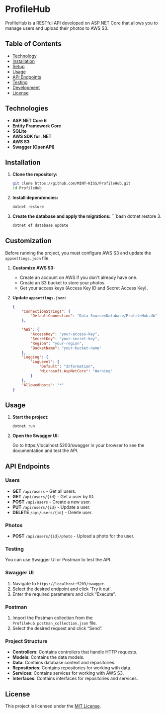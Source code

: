 # ProfileHub

ProfileHub is a RESTful API developed on ASP.NET Core that allows you to manage users and upload their photos to AWS S3.

## Table of Contents

- [Technology](#technology)
- [Installation](#installation)
- [Setup](#setup)
- [Usage](#usage)
- [API Endpoints](#api-endpoints)
- [Testing](#testing)
- [Development](#development)
- [License](#license)

## Technologies

- **ASP.NET Core 6**
- **Entity Framework Core**
- **SQLite**
- **AWS SDK for .NET**
- **AWS S3**
- **Swagger (OpenAPI)**

## Installation

1. **Clone the repository:**

   ```bash
   git clone https://github.com/MINT-KISS/ProfileHub.git
   cd ProfileHub
   ```

2. **Install dependencies:**

   ```bash
   dotnet restore
   ```

3. **Create the database and apply the migrations:** ```bash dotnet restore 3.

   ```bash
   dotnet ef database update
   ```

## Customization

Before running the project, you must configure AWS S3 and update the `appsettings.json` file.

1. **Customize AWS S3:**

    - Create an account on AWS if you don't already have one.
    - Create an S3 bucket to store your photos.
    - Get your access keys (Access Key ID and Secret Access Key).

2. **Update `appsettings.json`:**

   ```json
   {
       "ConnectionStrings": {
           "DefaultConnection": "Data Source=Database/ProfileHub.db"
       },
   
       "AWS": {
           "AccessKey": "your-access-key",
           "SecretKey": "your-secret-key",
           "Region": "your-region",
           "BucketName": "your-bucket-name"
       },
       "Logging": {
           "LogLevel": {
               "Default": "Information",
               "Microsoft.AspNetCore": "Warning"
           }
       },
       "AllowedHosts": "*"
   }
   ```

## Usage

1. **Start the project:**

   ```bash
   dotnet run
   ```

2. **Open the Swagger UI:**

   Go to https://localhost:5203/swagger in your browser to see the documentation and test the API.

## API Endpoints

### Users

- **GET** `/api/users` - Get all users.
- **GET** `/api/users/{id}` - Get a user by ID.
- **POST** `/api/users` - Create a new user.
- **PUT** `/api/users/{id}` - Update a user.
- **DELETE** `/api/users/{id}` - Delete user.

### Photos

- **POST** `/api/users/{id}/photo` - Upload a photo for the user.

### Testing

You can use Swagger UI or Postman to test the API.

### Swagger UI

1. Navigate to `https://localhost:5203/swagger`.
2. Select the desired endpoint and click `Try it out'.
3. Enter the required parameters and click “Execute”.

### Postman

1. Import the Postman collection from the `ProfileHub.postman_collection.json` file.
2. Select the desired request and click “Send”.

### Project Structure

- **Controllers**: Contains controllers that handle HTTP requests.
- **Models**: Contains the data models.
- **Data**: Contains database context and repositories.
- **Repositories**: Contains repositories for working with data.
- **Services**: Contains services for working with AWS S3.
- **Interfaces**: Contains interfaces for repositories and services.

## License

This project is licensed under the [MIT License](LICENSE).
